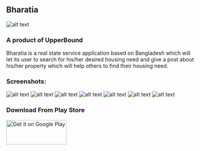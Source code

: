 ## Bharatia

![alt text](https://lh3.googleusercontent.com/H4M-uAGqhc1t0eFkJL0HDrsko_AiMYlBYa7nM8rh6ZnC2zmHZ24_FpWVuHeNPt5gYg=s180-rw "Bharatia Logo")
### A product of UpperBound

Bharatia is a real state service application based on Bangladesh which will let its user to search for his/her desired housing need and give a post about his/her property which will help others to find their housing need.

### Screenshots:

![alt text](https://lh3.googleusercontent.com/vx_lz9cttshXYhQVd-WP8ZPF9_v4dcQ1eziFKVKDr8Ot8U4BUyfjzDAI8SKBNtkLTA=w720-h310-rw "screenshot")
![alt text](https://lh3.googleusercontent.com/a6P5Tfo6TLi39Q2ObTcqlPe5LLiPTmg902-xx3rr9ixooZJBS0zG5LFXySEOhIg6T_A=w720-h310-rw "screenshot")
![alt text](https://lh3.googleusercontent.com/xUFjowizPXVQCkvpBcNYZVlTFH9OCdTa3flsRPFJAmJVt69vEW0CW28a2p55U3FAUOs=w720-h310-rw "screenshot")
![alt text](https://lh3.googleusercontent.com/H5fFg3tBO5gys75F3uCw4PbtRKvREWaCYraUawnqFMOjWHNhubCn4O_miijdEdNBKPvd=w720-h310-rw "screenshot")
![alt text](https://lh3.googleusercontent.com/rizidNmUdnOWCbcoVi3_DpwY0L1IYZu7TDZijzD318k1EGnUdhoX2FIX48UtqFsIww=w720-h310-rw "screenshot")
![alt text](https://lh3.googleusercontent.com/I7RY4Mxolo3L7CmOAYbB1_HT_wJvnl8QGPhLa4lxD1Y8H3g4wSJ4xAxSH2iT74eWaCI=w720-h310-rw "screenshot")
![alt text](https://lh3.googleusercontent.com/S2MeSGb4E9P3TbGvXmQrEj-b5_P9yWPp3CBOpw2zhB01HCxu1OH2cESlC-eRp1xT6Ys=w720-h310-rw "screenshot")

### Download From Play Store
<a href='https://play.google.com/store/apps/details?id=bharatia.com.bharatia&hl=en&pcampaignid=MKT-Other-global-all-co-prtnr-py-PartBadge-Mar2515-1'><img alt='Get it on Google Play' src='https://play.google.com/intl/en_us/badges/images/generic/en_badge_web_generic.png' height="65" width="160"/></a>
